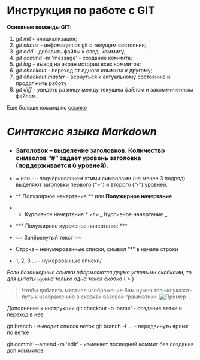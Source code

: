 # Инструкция по работе с GIT

**Основные команды GIT**:

1. _git init_ - инициализация;
2. _git status_ - инфомация от git о текущем состоянии;
3. _git add_ - добавить файлы к след. коммиту;
4. _git commit_ -m 'message' - создание коммита;
5. _git log_ - вывод на экран истории всех коммитов;
6. _git checkout_ - переход от одного коммита к другому;
7. _git checkout master_ - вернуться к актуальному состоянию и продолжить работу 
8. _git diff_ - увидеть разницу между текущим файлом и закоммиченным файлом.

Еще больше команд по [ссылке](https://habr.com/ru/company/ruvds/blog/599929/)

 # ***Синтаксис языка Markdown***

 - ### Заголовок – выделение заголовков. Количество символов “#” задаёт уровень заголовка  (поддерживается 6 уровней).
- = или - – подчёркиванием этими символами (не менее 3 подряд) выделяют заголовки  первого (“=”) и второго (“-”) уровней.

- ** Полужирное начертание ** или __Полужирное начертание__

- * Курсивное начертание * или _ Курсивное начертание _

- *** Полужирное курсивное начертание ***

- ~~ Зачёркнутый текст ~~

* Строка – ненумерованные списки, символ “*” в начале строки

- 1, 2, 3 … – нумерованные списки/

*Если безанкорные ссылки оформляются двумя угловыми скобками, то для цитаты нужна только одна такая скобка* ( > )
>Чтобы добавить местное изображение
Вам нужно только указать путь к изображению в скобках базовой грамматики.
![Пример](https://texterra.ru/upload/img/14-01-2020/2/10.png) 


Дополнение к инструкции 
git checkout -b 'name' - создание ветки и переход в нее


git branch - выводит список веток 
git branch -f ... - передвинуть ярлык по ветке

git commit --amend -m 'edit' - изменяет последний коммит без создания доп коммитов

